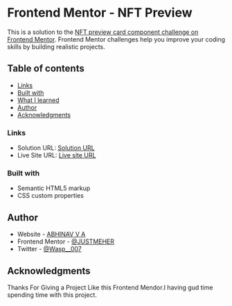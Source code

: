 # Frontend Mentor - NFT Preview

This is a solution to the [NFT preview card component challenge on Frontend Mentor](https://www.frontendmentor.io/challenges/nft-preview-card-component-SbdUL_w0U). Frontend Mentor challenges help you improve your coding skills by building realistic projects. 

## Table of contents
  - [Links](#links)
  - [Built with](#built-with)
  - [What I learned](#what-i-learned)
- [Author](#author)
- [Acknowledgments](#acknowledgments)


### Links

- Solution URL: [ Solution URL ](https://github.com/JUSTMEHER/nft-preview-frontend)
- Live Site URL: [ Live site URL](https://justmeher.github.io/nft-preview-frontend)


### Built with

- Semantic HTML5 markup
- CSS custom properties



## Author

- Website - [ABHINAV V A](https://justmeher.github.io/ABHINAV/)
- Frontend Mentor - [@JUSTMEHER](https://www.frontendmentor.io/profile/JUSTMEHER)
- Twitter - [@Wasp__007](https://www.twitter.com/Wasp__007)


## Acknowledgments

Thanks For Giving a Project Like this Frontend Mendor.I having gud time spending time with this project.


